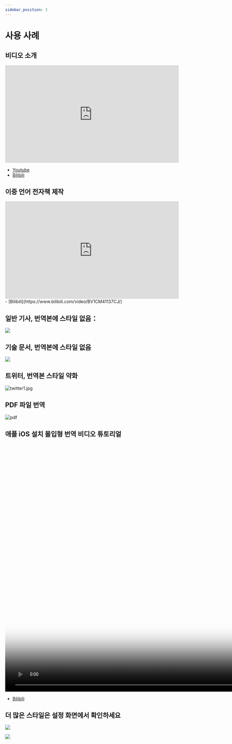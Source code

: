 ```yaml
---
sidebar_position: 3
---
```


# 사용 사례

## 비디오 소개

<iframe width="560" height="315" src="https://www.youtube.com/embed/0nIzWCseLVo" title="YouTube video player" frameBorder="0" allow="accelerometer; autoplay; clipboard-write; encrypted-media; gyroscope; picture-in-picture; web-share" allowFullScreen></iframe>

- [Youtube](https://youtu.be/0nIzWCseLVo)
- [Bilibili](https://www.bilibili.com/video/BV1Ws4y1u7M9/)

## 이중 언어 전자책 제작

<iframe width="560" height="315" src="https://www.youtube.com/embed/FBsQ0Zs6qMA" title="YouTube video player" frameborder="0" allow="accelerometer; autoplay; clipboard-write; encrypted-media; gyroscope; picture-in-picture; web-share" allowfullscreen></iframe>
- [Bilibili](https://www.bilibili.com/video/BV1CM41137CJ/)

## 일반 기사, 번역본에 스타일 없음：

![](/assets/microsoft.png)

## 기술 문서, 번역본에 스타일 없음

![](/assets/typescript.png)

## 트위터, 번역본 스타일 약화

![twitter1.jpg](https://s2.loli.net/2023/02/07/sA23c6FerQNnTtY.jpg)

## PDF 파일 번역

![pdf](/assets/pdf.png)

## 애플 iOS 설치 몰입형 번역 비디오 튜토리얼

<video
controls
muted
height="800px"
poster="/assets/safari-intro.webp" src="/assets/ios-safari-enable.mp4"></video>

- [Bilibili](https://www.bilibili.com/video/BV1CM41137CJ/)

## 더 많은 스타일은 설정 화면에서 확인하세요

![](/assets/config1.png)

![](/assets/config.png)